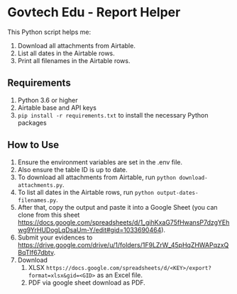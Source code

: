 # Govtech Edu - Report Helper

This Python script helps me:

1. Download all attachments from Airtable.
2. List all dates in the Airtable rows.
3. Print all filenames in the Airtable rows.

## Requirements

1. Python 3.6 or higher
2. Airtable base and API keys
3. `pip install -r requirements.txt` to install the necessary Python packages

## How to Use

1. Ensure the environment variables are set in the .env file.
2. Also ensure the table ID is up to date.
3. To download all attachments from Airtable, run `python download-attachments.py`.
4. To list all dates in the Airtable rows, run `python output-dates-filenames.py`.
5. After that, copy the output and paste it into a Google Sheet (you can clone from this sheet https://docs.google.com/spreadsheets/d/1_gihKxaG75fHwansP7dzgYEhwg9YrHUDogLqDsaUm-Y/edit#gid=1033690464).
6. Submit your evidences to https://drive.google.com/drive/u/1/folders/1F9LZrW_45pHqZHWAPqzxQBqTIf67dbtv.
7. Download
   1. XLSX `https://docs.google.com/spreadsheets/d/<KEY>/export?format=xlsx&gid=<GID>` as an Excel file.
   2. PDF via google sheet download as PDF.

